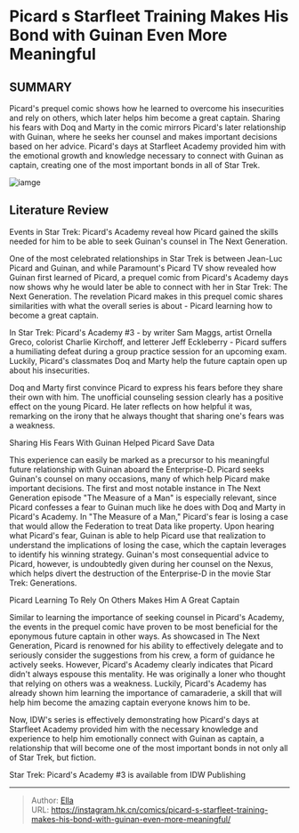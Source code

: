 # Picard s Starfleet Training Makes His Bond with Guinan Even More Meaningful


## SUMMARY 



  Picard&#39;s prequel comic shows how he learned to overcome his insecurities and rely on others, which later helps him become a great captain.   Sharing his fears with Doq and Marty in the comic mirrors Picard&#39;s later relationship with Guinan, where he seeks her counsel and makes important decisions based on her advice.   Picard&#39;s days at Starfleet Academy provided him with the emotional growth and knowledge necessary to connect with Guinan as captain, creating one of the most important bonds in all of Star Trek.  

![iamge](https://static1.srcdn.com/wordpress/wp-content/uploads/2024/01/picard-and-guinan.jpg)

## Literature Review

Events in Star Trek: Picard&#39;s Academy reveal how Picard gained the skills needed for him to be able to seek Guinan&#39;s counsel in The Next Generation.




One of the most celebrated relationships in Star Trek is between Jean-Luc Picard and Guinan, and while Paramount&#39;s Picard TV show revealed how Guinan first learned of Picard, a prequel comic from Picard&#39;s Academy days now shows why he would later be able to connect with her in Star Trek: The Next Generation. The revelation Picard makes in this prequel comic shares similarities with what the overall series is about - Picard learning how to become a great captain.




In Star Trek: Picard&#39;s Academy #3 - by writer Sam Maggs, artist Ornella Greco, colorist Charlie Kirchoff, and letterer Jeff Eckleberry - Picard suffers a humiliating defeat during a group practice session for an upcoming exam. Luckily, Picard&#39;s classmates Doq and Marty help the future captain open up about his insecurities.

          

Doq and Marty first convince Picard to express his fears before they share their own with him. The unofficial counseling session clearly has a positive effect on the young Picard. He later reflects on how helpful it was, remarking on the irony that he always thought that sharing one&#39;s fears was a weakness.


 Sharing His Fears With Guinan Helped Picard Save Data 
          




This experience can easily be marked as a precursor to his meaningful future relationship with Guinan aboard the Enterprise-D. Picard seeks Guinan&#39;s counsel on many occasions, many of which help Picard make important decisions. The first and most notable instance in The Next Generation episode &#34;The Measure of a Man&#34; is especially relevant, since Picard confesses a fear to Guinan much like he does with Doq and Marty in Picard&#39;s Academy. In &#34;The Measure of a Man,&#34; Picard&#39;s fear is losing a case that would allow the Federation to treat Data like property. Upon hearing what Picard&#39;s fear, Guinan is able to help Picard use that realization to understand the implications of losing the case, which the captain leverages to identify his winning strategy. Guinan&#39;s most consequential advice to Picard, however, is undoubtedly given during her counsel on the Nexus, which helps divert the destruction of the Enterprise-D in the movie Star Trek: Generations.



 Picard Learning To Rely On Others Makes Him A Great Captain 
          




Similar to learning the importance of seeking counsel in Picard&#39;s Academy, the events in the prequel comic have proven to be most beneficial for the eponymous future captain in other ways. As showcased in The Next Generation, Picard is renowned for his ability to effectively delegate and to seriously consider the suggestions from his crew, a form of guidance he actively seeks. However, Picard&#39;s Academy clearly indicates that Picard didn&#39;t always espouse this mentality. He was originally a loner who thought that relying on others was a weakness. Luckily, Picard&#39;s Academy has already shown him learning the importance of camaraderie, a skill that will help him become the amazing captain everyone knows him to be.

Now, IDW&#39;s series is effectively demonstrating how Picard&#39;s days at Starfleet Academy provided him with the necessary knowledge and experience to help him emotionally connect with Guinan as captain, a relationship that will become one of the most important bonds in not only all of Star Trek, but fiction.






Star Trek: Picard&#39;s Academy #3 is available from IDW Publishing





---

> Author: [Ella](https://instagram.hk.cn/)  
> URL: https://instagram.hk.cn/comics/picard-s-starfleet-training-makes-his-bond-with-guinan-even-more-meaningful/  

